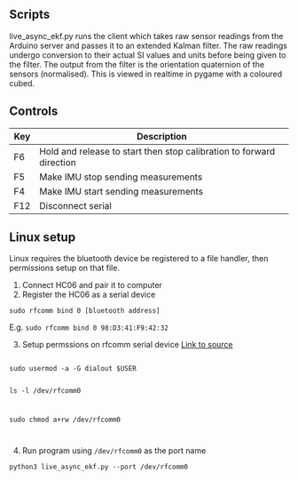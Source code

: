 ## Scripts
live_async_ekf.py runs the client which takes raw sensor readings from the Arduino server and passes it to an extended Kalman filter. 
The raw readings undergo conversion to their actual SI values and units before being given to the filter.
The output from the filter is the orientation quaternion of the sensors (normalised). 
This is viewed in realtime in pygame with a coloured cubed.

## Controls
| Key | Description |
| --- | --- |
| F6 | Hold and release to start then stop calibration to forward direction |
| F5 | Make IMU stop sending measurements | 
| F4 | Make IMU start sending measurements | 
| F12 | Disconnect serial |

## Linux setup
Linux requires the bluetooth device be registered to a file handler, then permissions setup on that file.

1. Connect HC06 and pair it to computer
2. Register the HC06 as a serial device

<code>sudo rfcomm bind 0 [bluetooth address]</code>

E.g. <code>sudo rfcomm bind 0 98:D3:41:F9:42:32</code>

3. Setup permssions on rfcomm serial device [Link to source](https://arduino.stackexchange.com/questions/21215/first-time-set-up-permission-denied-to-usb-port-ubuntu-14-04)

<code>
sudo usermod -a -G dialout $USER

ls -l /dev/rfcomm0

sudo chmod a+rw /dev/rfcomm0

</code>

4. Run program using <code>/dev/rfcomm0</code> as the port name

<code>python3 live_async_ekf.py --port /dev/rfcomm0</code>